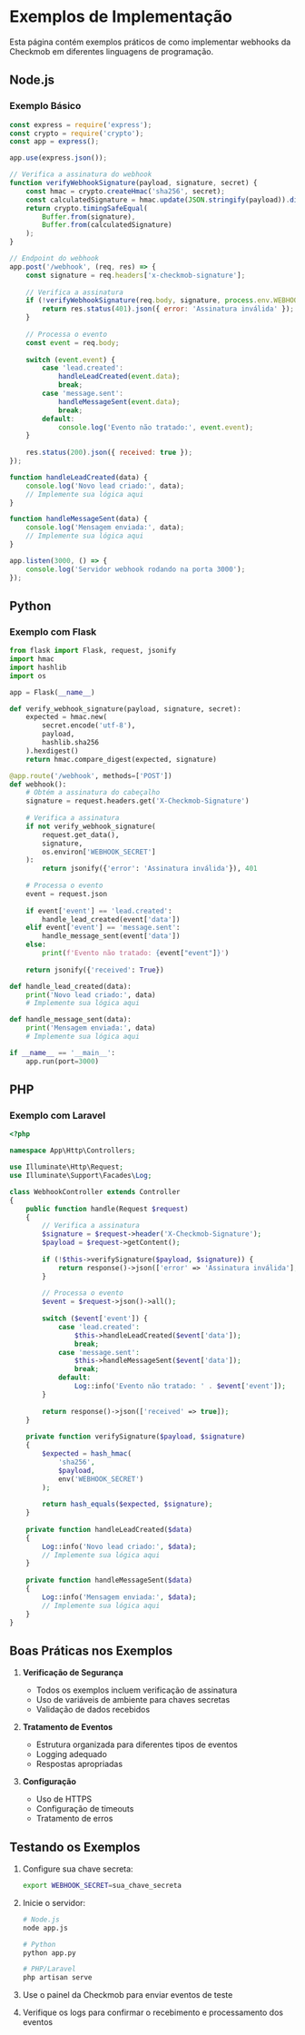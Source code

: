 # Exemplos de Implementação

Esta página contém exemplos práticos de como implementar webhooks da Checkmob em diferentes linguagens de programação.

## Node.js

### Exemplo Básico

```javascript
const express = require('express');
const crypto = require('crypto');
const app = express();

app.use(express.json());

// Verifica a assinatura do webhook
function verifyWebhookSignature(payload, signature, secret) {
    const hmac = crypto.createHmac('sha256', secret);
    const calculatedSignature = hmac.update(JSON.stringify(payload)).digest('hex');
    return crypto.timingSafeEqual(
        Buffer.from(signature),
        Buffer.from(calculatedSignature)
    );
}

// Endpoint do webhook
app.post('/webhook', (req, res) => {
    const signature = req.headers['x-checkmob-signature'];
    
    // Verifica a assinatura
    if (!verifyWebhookSignature(req.body, signature, process.env.WEBHOOK_SECRET)) {
        return res.status(401).json({ error: 'Assinatura inválida' });
    }
    
    // Processa o evento
    const event = req.body;
    
    switch (event.event) {
        case 'lead.created':
            handleLeadCreated(event.data);
            break;
        case 'message.sent':
            handleMessageSent(event.data);
            break;
        default:
            console.log('Evento não tratado:', event.event);
    }
    
    res.status(200).json({ received: true });
});

function handleLeadCreated(data) {
    console.log('Novo lead criado:', data);
    // Implemente sua lógica aqui
}

function handleMessageSent(data) {
    console.log('Mensagem enviada:', data);
    // Implemente sua lógica aqui
}

app.listen(3000, () => {
    console.log('Servidor webhook rodando na porta 3000');
});
```

## Python

### Exemplo com Flask

```python
from flask import Flask, request, jsonify
import hmac
import hashlib
import os

app = Flask(__name__)

def verify_webhook_signature(payload, signature, secret):
    expected = hmac.new(
        secret.encode('utf-8'),
        payload,
        hashlib.sha256
    ).hexdigest()
    return hmac.compare_digest(expected, signature)

@app.route('/webhook', methods=['POST'])
def webhook():
    # Obtém a assinatura do cabeçalho
    signature = request.headers.get('X-Checkmob-Signature')
    
    # Verifica a assinatura
    if not verify_webhook_signature(
        request.get_data(),
        signature,
        os.environ['WEBHOOK_SECRET']
    ):
        return jsonify({'error': 'Assinatura inválida'}), 401
    
    # Processa o evento
    event = request.json
    
    if event['event'] == 'lead.created':
        handle_lead_created(event['data'])
    elif event['event'] == 'message.sent':
        handle_message_sent(event['data'])
    else:
        print(f'Evento não tratado: {event["event"]}')
    
    return jsonify({'received': True})

def handle_lead_created(data):
    print('Novo lead criado:', data)
    # Implemente sua lógica aqui

def handle_message_sent(data):
    print('Mensagem enviada:', data)
    # Implemente sua lógica aqui

if __name__ == '__main__':
    app.run(port=3000)
```

## PHP

### Exemplo com Laravel

```php
<?php

namespace App\Http\Controllers;

use Illuminate\Http\Request;
use Illuminate\Support\Facades\Log;

class WebhookController extends Controller
{
    public function handle(Request $request)
    {
        // Verifica a assinatura
        $signature = $request->header('X-Checkmob-Signature');
        $payload = $request->getContent();
        
        if (!$this->verifySignature($payload, $signature)) {
            return response()->json(['error' => 'Assinatura inválida'], 401);
        }
        
        // Processa o evento
        $event = $request->json()->all();
        
        switch ($event['event']) {
            case 'lead.created':
                $this->handleLeadCreated($event['data']);
                break;
            case 'message.sent':
                $this->handleMessageSent($event['data']);
                break;
            default:
                Log::info('Evento não tratado: ' . $event['event']);
        }
        
        return response()->json(['received' => true]);
    }
    
    private function verifySignature($payload, $signature)
    {
        $expected = hash_hmac(
            'sha256',
            $payload,
            env('WEBHOOK_SECRET')
        );
        
        return hash_equals($expected, $signature);
    }
    
    private function handleLeadCreated($data)
    {
        Log::info('Novo lead criado:', $data);
        // Implemente sua lógica aqui
    }
    
    private function handleMessageSent($data)
    {
        Log::info('Mensagem enviada:', $data);
        // Implemente sua lógica aqui
    }
}
```

## Boas Práticas nos Exemplos

1. **Verificação de Segurança**
   - Todos os exemplos incluem verificação de assinatura
   - Uso de variáveis de ambiente para chaves secretas
   - Validação de dados recebidos

2. **Tratamento de Eventos**
   - Estrutura organizada para diferentes tipos de eventos
   - Logging adequado
   - Respostas apropriadas

3. **Configuração**
   - Uso de HTTPS
   - Configuração de timeouts
   - Tratamento de erros

## Testando os Exemplos

1. Configure sua chave secreta:
   ```bash
   export WEBHOOK_SECRET=sua_chave_secreta
   ```

2. Inicie o servidor:
   ```bash
   # Node.js
   node app.js
   
   # Python
   python app.py
   
   # PHP/Laravel
   php artisan serve
   ```

3. Use o painel da Checkmob para enviar eventos de teste

4. Verifique os logs para confirmar o recebimento e processamento dos eventos 